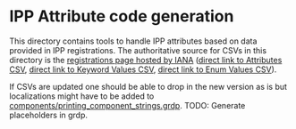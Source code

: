 # IPP Attribute code generation

This directory contains tools to handle IPP attributes based on data provided in
IPP registrations. The authoritative source for CSVs in this directory is the
[registrations page hosted by IANA](https://www.iana.org/assignments/ipp-registrations/ipp-registrations.xhtml)
([direct link to Attributes CSV](https://www.iana.org/assignments/ipp-registrations/ipp-registrations-2.csv),
[direct link to Keyword Values CSV](https://www.iana.org/assignments/ipp-registrations/ipp-registrations-4.csv),
[direct link to Enum Values CSV](https://www.iana.org/assignments/ipp-registrations/ipp-registrations-6.csv)).

If CSVs are updated one should be able to drop in the new version as is but
localizations might have to be added to
[components/printing_component_strings.grdp](components/printing_component_strings.grdp).
TODO: Generate placeholders in grdp.
